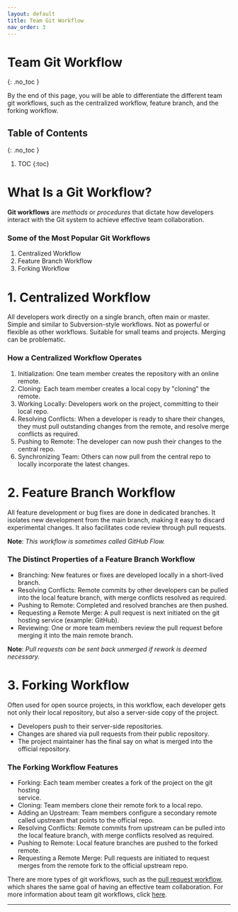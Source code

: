 ```yaml
---
layout: default
title: Team Git Workflow
nav_order: 3
---
```



<!-- prettier-ignore-start -->
# Team Git Workflow
{: .no_toc }

By the end of this page, you will be able to differentiate the different team git workflows, such as 
the centralized workflow, feature branch, and the forking workflow.

## Table of Contents
{: .no_toc }

1. TOC
{:toc}

<!-- prettier-ignore-end -->

# What Is a Git Workflow?

**Git workflows** are *methods* or *procedures* that dictate how developers interact with the
Git system to achieve effective team collaboration.

### Some of the Most Popular Git Workflows

1. Centralized Workflow
2. Feature Branch Workflow
3. Forking Workflow



# 1. Centralized Workflow

All developers work directly on a single branch, often main or master.
Simple and similar to Subversion-style workflows.
Not as powerful or flexible as other workflows.
Suitable for small teams and projects.
Merging can be problematic.



### How a Centralized Workflow Operates
1. Initialization: One team member creates the repository with an online remote.
2. Cloning: Each team member creates a local copy by "cloning" the remote.
3. Working Locally: Developers work on the project, committing to their local repo.
4. Resolving Conflicts: When a developer is ready to share their changes, they
must pull outstanding changes from the remote, and resolve merge conflicts as
required.
5. Pushing to Remote: The developer can now push their changes to the central
repo.
6. Synchronizing Team: Others can now pull from the central repo to locally
incorporate the latest changes.


# 2. Feature Branch Workflow
All feature development or bug fixes are done in dedicated branches. It
isolates new development from the main branch, making it easy to discard experimental changes.
It also facilitates code review through pull requests.

**Note**: *This workflow is sometimes called GitHub Flow.*

### The Distinct Properties of a Feature Branch Workflow
- Branching: New features or fixes are developed locally in a short-lived branch.
- Resolving Conflicts: Remote commits by other developers can be pulled into the
local feature branch, with merge conflicts resolved as required.
- Pushing to Remote: Completed and resolved branches are then pushed.
- Requesting a Remote Merge: A pull request is next initiated on the git hosting
service (example: GitHub).
- Reviewing: One or more team members review the pull request before merging it
into the main remote branch.

**Note**: *Pull requests can be sent back unmerged if rework is deemed necessary.*

# 3. Forking Workflow
Often used for open source projects, in this workflow, each developer gets not only their
local repository, but also a server-side copy of the project.
- Developers push to their server-side repositories.
- Changes are shared via pull requests from their public repository.
- The project maintainer has the final say on what is merged into the official
repository.

### The Forking Workflow Features
- Forking: Each team member creates a fork of the project on the git hosting	
service.
- Cloning: Team members clone their remote fork to a local repo.
- Adding an Upstream: Team members configure a secondary remote called
upstream that points to the official repo.
- Resolving Conflicts: Remote commits from upstream can be pulled into the
local feature branch, with merge conflicts resolved as required.
- Pushing to Remote: Local feature branches are pushed to the forked remote.
- Requesting a Remote Merge: Pull requests are initiated to request merges from
the remote fork to the official upstream repo.

There are more types of git workflows, such as the [pull request workflow], which shares the same goal of
having an effective team collaboration.
For more information about team git workflows, click [here].

----------

[here]: https://www.atlassian.com/git/tutorials/comparing-workflows
[pull request workflow]: https://medium.com/@urna.hybesis/pull-request-workflow-with-git-6-steps-guide-3858e30b5fa4


